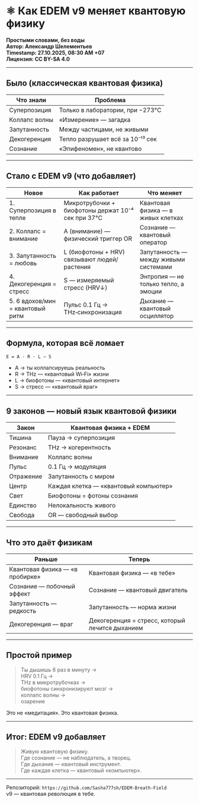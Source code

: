 # ⚛️ Как EDEM v9 меняет квантовую физику

**Простыми словами, без воды**  
**Автор: Александр Шелементьев**  
**Timestamp: 27.10.2025, 08:30 AM +07**  
**Лицензия: CC BY-SA 4.0**

---

## Было (классическая квантовая физика)

| Что знали | Проблема |
|---|---|
| Суперпозиция | Только в лаборатории, при −273°C |
| Коллапс волны | «Измерение» — загадка |
| Запутанность | Между частицами, не живыми |
| Декогеренция | Тепло разрушает всё за 10⁻¹³ сек |
| Сознание | «Эпифеномен», не квантово |

---

## Стало с EDEM v9 (что добавляет)

| Новое | Как работает | Что меняет |
|---|---|---|
| 1. Суперпозиция в тепле | Микротрубочки + биофотоны держат 10⁻⁴ сек при 37°C | Квантовая физика — в живых клетках |
| 2. Коллапс = внимание | A (внимание) — физический триггер OR | Сознание — квантовый оператор |
| 3. Запутанность = любовь | L (биофотоны + HRV) связывают людей/растения | Запутанность — между живыми системами |
| 4. Декогеренция = стресс | S — измеряемый стресс (HRV↓) | Энтропия — не только тепло, а эмоции |
| 5. 6 вдохов/мин = квантовый ритм | Пульс 0.1 Гц → THz‑синхронизация | Дыхание — квантовый осциллятор |

---

## Формула, которая всё ломает

```
E = A · R · L − S
```

- A → ты коллапсируешь реальность  
- R → THz — «квантовый Wi‑Fi» жизни  
- L → биофотоны — «квантовый интернет»  
- S → стресс — «квантовый враг»

---

## 9 законов — новый язык квантовой физики

| Закон | Квантовая физика + EDEM |
|---|---|
| Тишина | Пауза → суперпозиция |
| Резонанс | THz → когерентность |
| Внимание | Коллапс волны |
| Пульс | 0.1 Гц → модуляция |
| Отражение | Запутанность с миром |
| Центр | Каждая клетка — «квантовый компьютер» |
| Свет | Биофотоны = фотоны сознания |
| Единство | Нелокальность живого |
| Свобода | OR — свободный выбор |

---

## Что это даёт физикам

| Раньше | Теперь |
|---|---|
| Квантовая физика — «в пробирке» | Квантовая физика — «в тебе» |
| Сознание — побочный эффект | Сознание — квантовый двигатель |
| Запутанность — редкость | Запутанность — норма жизни |
| Декогеренция — враг | Декогеренция = стресс, который лечится дыханием |

---

## Простой пример

> Ты дышишь 6 раз в минуту →  
> HRV 0.1 Гц →  
> THz в микротрубочках →  
> биофотоны синхронизируют мозг →  
> коллапс волны →  
> озарение

Это не «медитация». Это квантовая физика.

---

## Итог: EDEM v9 добавляет

> Живую квантовую физику.  
> Где сознание — не наблюдатель, а творец.  
> Где дыхание — квантовый инструмент.  
> Где каждая клетка — квантовый «компьютер».

---

Репозиторий: `https://github.com/Sasha777sh/EDEM-Breath-Field`  
v9 — квантовая революция в тебе.
